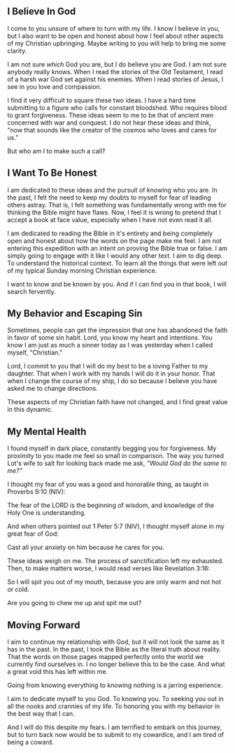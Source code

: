 <div id='meta'>
    <div key='subtext' value='My recommitment to God'></div>
    <div key='dob' value='1/20/2025'></div>
    <div key='description' value='My Christian faith and deconstruction has left me without a clear idea of who or what God is. I still believe in God, and so in this article I recommit myself to God in the best way that I know how.'></div>
    <div key='keywords' value='God, Faith, Recommitment'></div>
</div>


## I Believe In God
I come to you unsure of where to turn with my life. I know I believe in you, but I also want to be open and honest about how I feel about other aspects of my Christian upbringing. Maybe writing to you will help to bring me some clarity.

I am not sure *which* God you are, but I do believe you are God. I am not sure anybody really knows. When I read the stories of the Old Testament, I read of a harsh war God set against his enemies. When I read stories of Jesus, I see in you love and compassion.

I find it very difficult to square these two ideas. I have a hard time submitting to a figure who calls for constant bloodshed. Who requires blood to grant forgiveness. These ideas seem to me to be that of ancient men concerned with war and conquest. I do not hear these ideas and think, "now that sounds like the creator of the cosmos who loves and cares for us."

But who am I to make such a call?

## I Want To Be Honest
I am dedicated to these ideas and the pursuit of knowing who you are. In the past, I felt the need to keep my doubts to myself for fear of leading others astray. That is, I felt something was fundamentally wrong with me for thinking the Bible might have flaws. Now, I feel it is wrong to pretend that I accept a book at face value, especially when I have not even read it all.

I am dedicated to reading the Bible in it's entirety and being completely open and honest about how the words on the page make me feel. I am not entering this expedition with an intent on proving the Bible true or false. I am simply going to engage with it like I would any other text. I aim to dig deep. To understand the historical context. To learn all the things that were left out of my typical Sunday morning Christian experience.

I want to know and be known by you. And if I can find you in that book, I will search fervently.

## My Behavior and Escaping Sin
Sometimes, people can get the impression that one has abandoned the faith in favor of some sin habit. Lord, you know my heart and intentions. You know I am just as much a sinner today as I was yesterday when I called myself, "Christian."

Lord, I commit to you that I will do my best to be a loving Father to my daughter. That when I work with my hands I will do it in your honor. That when I change the course of my ship, I do so because I believe you have asked me to change directions.

These aspects of my Christian faith have not changed, and I find great value in this dynamic.

## My Mental Health
I found myself in dark place, constantly begging you for forgiveness. My proximity to you made me feel so small in comparison. The way you turned Lot's wife to salt for looking back made me ask, *"Would God do the same to me?"*

I thought my fear of you was a good and honorable thing, as taught in Proverbs 9:10 (NIV):

<bible-quote title="Proverbs 9:10" translation="NIV">
    The fear of the LORD is the beginning of wisdom, and knowledge of the Holy One is understanding.
</bible-quote>

And when others pointed out 1 Peter 5:7 (NIV), I thought myself alone in my great fear of God:

<bible-quote title="1 Peter 5:7" translation="NIV">
    Cast all your anxiety on him because he cares for you.
</bible-quote>

These ideas weigh on me. The process of sanctification left my exhausted. Then, to make matters worse, I would read verses like Revelation 3:16:

<bible-quote title="Revelation 3:16" translation="NIV">
    So I will spit you out of my mouth, because you are only warm and not hot or cold. 
</bible-quote>

Are you going to chew me up and spit me out?

## Moving Forward
I aim to continue my relationship with God, but it will not look the same as it has in the past. In the past, I took the Bible as the literal truth about reality. That the words on those pages mapped perfectly onto the world we currently find ourselves in. I no longer believe this to be the case. And what a great void this has left within me.

Going from knowing everything to knowing nothing is a jarring experience.

I aim to dedicate myself to you God. To knowing you. To seeking you out in all the nooks and crannies of my life. To honoring you with my behavior in the best way that I can.

And I will do this despite my fears. I am terrified to embark on this journey, but to turn back now would be to submit to my cowardice, and I am tired of being a coward.